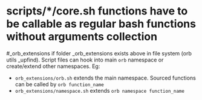 # scripts/*/core.sh functions have to be callable as regular bash functions without arguments collection

#_orb_extensions
if folder _orb_extensions exists above in file system (orb utils _upfind). Script files can hook into main `orb` namespace or create/extend other namespaces. Eg:

- `orb_extensions/orb.sh` extends the main namespace. Sourced functions can be called by `orb function_name`
- `orb_extensions/namespace.sh` extends `orb namespace function_name`
